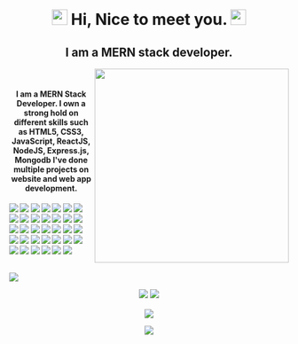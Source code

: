 <h1 align="center">
  <img src="https://media.giphy.com/media/hvRJCLFzcasrR4ia7z/giphy.gif" width="28">
  Hi, Nice to meet you.
  <img src="https://media.giphy.com/media/hvRJCLFzcasrR4ia7z/giphy.gif" width="28">
</h1>
<h2 align="center">I am a MERN stack developer.</h2>
<p align="center">
  <img src="https://raw.githubusercontent.com/MicaelliMedeiros/micaellimedeiros/master/image/computer-illustration.png" min-width="380px" max-width="450px" width="350px" align="right"> <br>
</p>

<h4 align="center">I am a MERN Stack Developer. I own a strong hold on different skills such as HTML5, CSS3, JavaScript, ReactJS, NodeJS, Express.js, Mongodb I've done multiple projects on website and web app development.</h4>

#### ![](https://img.shields.io/badge/Django-blue) ![](https://img.shields.io/badge/Python-blue) ![](https://img.shields.io/badge/Selenium-blue) ![](https://img.shields.io/badge/BeautifulSoup-blue) ![](https://img.shields.io/badge/Pandas-blue) ![](https://img.shields.io/badge/Numpy-blue) ![](https://img.shields.io/badge/Flask-blue) ![](https://img.shields.io/badge/Vue-blue) ![](https://img.shields.io/badge/Nuxt-blue) ![](https://img.shields.io/badge/React-blue) ![](https://img.shields.io/badge/Typescript-blue) ![](https://img.shields.io/badge/Next-blue) ![](https://img.shields.io/badge/Node-blue) ![](https://img.shields.io/badge/Express-blue) ![](https://img.shields.io/badge/Database-blue) ![](https://img.shields.io/badge/Tailwind-blue) ![](https://img.shields.io/badge/AWS-blue) ![](https://img.shields.io/badge/Azure-blue) ![](https://img.shields.io/badge/Web3.js-blue) ![](https://img.shields.io/badge/Ethers.js-blue) ![](https://img.shields.io/badge/Blockchain-blue) ![](https://img.shields.io/badge/Ethereum-blue) ![](https://img.shields.io/badge/Solidity-blue) ![](https://img.shields.io/badge/Solana-blue) ![](https://img.shields.io/badge/Tezos-blue) ![](https://img.shields.io/badge/Angular-blue) ![](https://img.shields.io/badge/Web3-blue) ![](https://img.shields.io/badge/Smart%Contract-blue) ![](https://img.shields.io/badge/Golang-blue) ![](https://img.shields.io/badge/Rust-blue) ![](https://img.shields.io/badge/PostgreSQL-blue) ![](https://img.shields.io/badge/AWS-blue) ![](https://img.shields.io/badge/PHP-blue) ![](https://img.shields.io/badge/Laravel-blue)

##

<img src="https://activity-graph.herokuapp.com/graph?username=Aniket-parhate&bg_color=000000&color=00ffff&line=00ffff&point=ffffff&area=true&hide_border=true"/>
<br/>


<p align = "center">
  <img src = "https://github-readme-stats.vercel.app/api?username=practaldev&hide_border=true&show_icons=true&include_all_commits=true&count_private=true&theme=onedark&line_height=27">
  <img src = "https://github-readme-stats.vercel.app/api/top-langs/?username=Aniket-parhate&hide=PHP,html,c&theme=onedark&hide_border=true&line_height=27">
  <br><br>
    <img src = "https://github-readme-streak-stats.herokuapp.com?user=Aniket-parhate&theme=onedark&hide_border=true&include_all_commits=true&line_height=27">
</p>

<p align="center" style="margin-bottom: 10px;">
    <img src="https://github-profile-trophy.vercel.app/?username=Aniket-parhate&column=7&theme=onedark"/>
</p>

